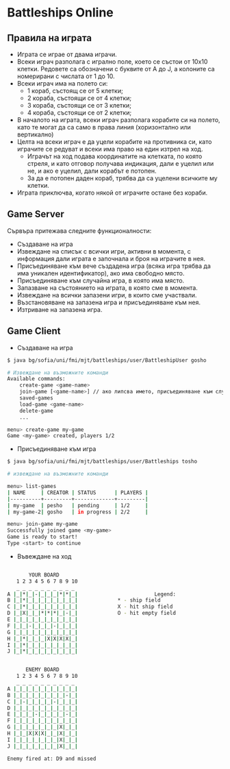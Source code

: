 ﻿# Battleships Online

## Правила на играта

-	Играта се играе от двама играчи.
-	Всеки играч разполага с игрално поле, което се състои от 10x10 клетки. Редовете са обозначени с буквите от A до J, а колоните са номерирани с числата от 1 до 10.
-	Всеки играч има на полето си:
    -	1 кораб, състоящ се от 5 клетки;
    -	2 кораба, състоящи се от 4 клетки;
    -	3 кораба, състоящи се от 3 клетки;
    -	4 кораба, състоящи се от 2 клетки;
-	В началото на играта, всеки играч разполага корабите си на полето, като те могат да са само в права линия (хоризонтално или вертикално)
-	Целта на всеки играч е да уцели корабите на противника си, като играчите се редуват и всеки има право на един изтрел на ход.
    -	Играчът на ход подава координатите на клетката, по която стреля, и като отговор получава индикация, дали е уцелил или не, и ако е уцелил, дали корабът е потопен.
    -	За да е потопен даден кораб, трябва да са уцелени всичките му клетки.
-	Играта приключва, когато някой от играчите остане без кораби.

## Game Server

Сървъра притежава следните функционалности:

-	Създаване на игра
-	Извеждане на списък с всички игри, активни в момента, с информация дали играта е започнала и броя на играчите в нея.
-	Присъединяване към вече създадена игра (всяка игра трябва да има уникален идентификатор), ако има свободно място.
-	Присъединяване към случайна игра, в която има място.
-	Запазване на състоянието на играта, в която сме в момента.
-	Извеждане на всички запазени игри, в които сме участвали.
-	Възстановяване на запазена игра и присъединяване към нея.
-	Изтриване на запазена игра.

## Game Client

-	Създаване на игра

```bash
$ java bg/sofia/uni/fmi/mjt/battleships/user/BattleshipUser gosho

# Извеждане на възможните команди
Available commands:
	create-game <game-name>
	join-game [<game-name>] // ако липсва името, присъединяване към случайна игра.
	saved-games
	load-game <game-name>
	delete-game
	...

menu> create-game my-game
Game <my-game> created, players 1/2
```

-	Присъединяване към игра

```bash
$ java bg/sofia/uni/fmi/mjt/battleships/user/Battleships tosho

# извеждане на възможните команди

menu> list-games
| NAME     | CREATOR | STATUS      | PLAYERS |
|----------+---------+-------------+---------|
| my-game  | pesho   | pending     | 1/2     |
| my-game-2| gosho   | in progress | 2/2     |

menu> join-game my-game
Successfully joined game <my-game>
Game is ready to start!
Type <start> to continue
```
-	Въвеждане на ход

```bash

       YOUR BOARD
   1 2 3 4 5 6 7 8 9 10
   _ _ _ _ _ _ _ _ _ _
A |_|*|_|-|_|_|_|*|*|_|                         Legend:
B |_|*|_|_|_|_|_|_|_|_|				* - ship field
C |_|*|_|_|_|_|_|_|_|_|				X - hit ship field
D |_|X|_|_|*|*|*|_|-|_|				О - hit empty field
E |_|_|_|_|_|_|_|_|_|_|
F |_|_|-|_|_|_|-|_|_|_|
G |_|_|_|_|_|_|_|_|_|_|
H |_|*|_|_|_|X|X|X|X|_|
I |_|*|_|_|_|_|_|_|_|_|
J |_|*|_|_|_|_|_|_|_|_|


      ENEMY BOARD
   1 2 3 4 5 6 7 8 9 10
   _ _ _ _ _ _ _ _ _ _
A |_|_|_|_|_|_|_|_|_|_|
B |_|_|_|_|_|_|_|_|-|_|
C |_|-|_|_|_|_|-|_|_|_|
D |_|_|_|_|_|_|_|_|_|_|
E |_|_|_|-|_|_|_|_|-|_|
F |_|_|_|_|_|_|_|_|_|_|
G |_|_|_|_|_|_|_|X|_|_|
H |_|_|X|X|X|_|_|X|_|_|
I |_|_|_|_|_|_|_|X|_|_|
J |_|_|_|_|_|_|_|X|_|_|

Enemy fired at: D9 and missed
```
